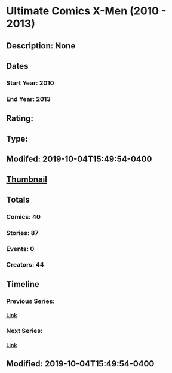 # Ultimate Comics X-Men (2010 - 2013)
## Description: None
## Dates
### Start Year: 2010
### End Year: 2013
## Rating: 
## Type: 
## Modifed: 2019-10-04T15:49:54-0400
## [Thumbnail](http://i.annihil.us/u/prod/marvel/i/mg/8/d0/50ff033152ded.jpg)
## Totals
### Comics: 40
### Stories: 87
### Events: 0
### Creators: 44
## Timeline
### Previous Series: 
#### [Link]()
### Next Series: 
#### [Link]()
## Modified: 2019-10-04T15:49:54-0400